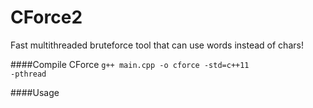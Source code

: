 # CForce2
Fast multithreaded bruteforce tool that can use words instead of chars!

####Compile CForce
<code>g++ main.cpp -o cforce -std=c++11 -pthread</code>

####Usage
<code>


</code>
